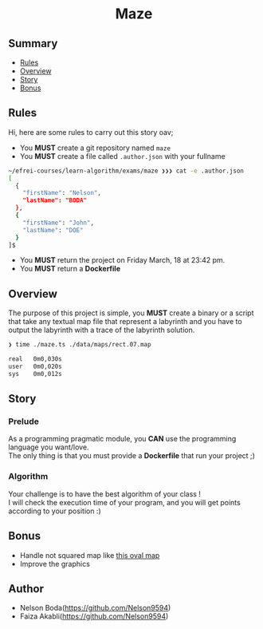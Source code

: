 <h1 align="center">
  Maze
</h1>

## <a name='summary'> Summary</a>

* [Rules](#rules)
* [Overview](#overview)
* [Story](#story)
* [Bonus](#bonus)

## <a name='rules'> Rules</a>

Hi, here are some rules to carry out this story oav;

* You **MUST** create a git repository named `maze`
* You **MUST** create a file called `.author.json` with your fullname

```sh
~/efrei-courses/learn-algorithm/exams/maze ❯❯❯ cat -e .author.json
[
  {
    "firstName": "Nelson",
    "lastName": "BODA"
  },
  {
    "firstName": "John",
    "lastName": "DOE"
  }
]$
```
* You **MUST** return the project on Friday March, 18 at 23:42 pm.<br />
* You **MUST** return a **Dockerfile**

## <a name='overview'>Overview</a>

The purpose of this project is simple, you **MUST** create a binary or a script that take any textual map file that represent a labyrinth and you have to output the labyrinth with a trace of the labyrinth solution.
```sh
❯ time ./maze.ts ./data/maps/rect.07.map

real   0m0,030s
user   0m0,020s
sys    0m0,012s
```

## <a name='story'>Story</a>

### Prelude

As a programming pragmatic module, you **CAN** use the programming language you want/love.<br />
The only thing is that you must provide a **Dockerfile** that run your project ;)

### Algorithm

Your challenge is to have the best algorithm of your class ! <br />
I will check the execution time of your program, and you will get points according to your position :)

## <a name='bonus'> Bonus</a>

* Handle not squared map like [this oval map](./data/maps/oval_01.map)
* Improve the graphics

## Author

* Nelson Boda(https://github.com/Nelson9594)
* Faiza Akabli(https://github.com/Nelson9594)
